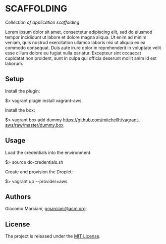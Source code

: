 # SCAFFOLDING

*Collection of application scaffolding*

Lorem ipsum dolor sit amet, consectetur adipiscing elit, sed do eiusmod tempor incididunt ut labore et dolore magna aliqua.
Ut enim ad minim veniam, quis nostrud exercitation ullamco laboris nisi ut aliquip ex ea commodo consequat.
Duis aute irure dolor in reprehenderit in voluptate velit esse cillum dolore eu fugiat nulla pariatur.
Excepteur sint occaecat cupidatat non proident, sunt in culpa qui officia deserunt mollit anim id est laborum.


## Setup
Install the plugin:

  $> vagrant plugin install vagrant-aws

Install the box:

  $> vagrant box add dummy https://github.com/mitchellh/vagrant-aws/raw/master/dummy.box


## Usage
Load the credentials into the environment:

  $> source do-credentials.sh

Create and provision the Droplet:

  $> vagrant up --provider=aws


## Authors
Giacomo Marciani, [gmarciani@acm.org](mailto:gmarciani@acm.org)


## License
The project is released under the [MIT License](https://opensource.org/licenses/MIT).
